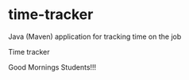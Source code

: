 # time-tracker
Java (Maven) application for tracking time on the job

Time tracker

Good Mornings Students!!!
